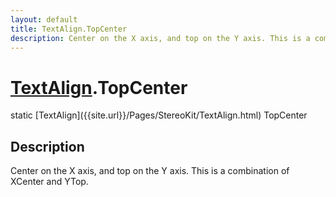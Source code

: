 ```yaml
---
layout: default
title: TextAlign.TopCenter
description: Center on the X axis, and top on the Y axis. This is a combination of XCenter and YTop.
---
```

# [TextAlign]({{site.url}}/Pages/StereoKit/TextAlign.html).TopCenter

<div class='signature' markdown='1'>
static [TextAlign]({{site.url}}/Pages/StereoKit/TextAlign.html) TopCenter
</div>

## Description
Center on the X axis, and top on the Y axis. This is a
combination of XCenter and YTop.

